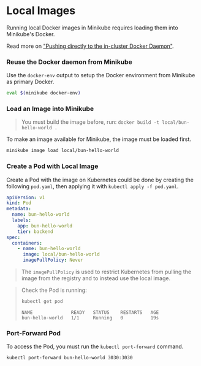 # Local Images

Running local Docker images in Minikube requires loading them into
Minikube's Docker.

Read more on ["Pushing directly to the in-cluster Docker Daemon"](https://minikube.sigs.k8s.io/docs/handbook/pushing/#1-pushing-directly-to-the-in-cluster-docker-daemon-docker-env).

### Reuse the Docker daemon from Minikube

Use the `docker-env` output to setup the Docker environment from Minikube
as primary Docker.

```sh
eval $(minikube docker-env)
```

### Load an Image into Minikube

> You must build the image before, run:
> `docker build -t local/bun-hello-world .`

To make an image available for Minikube, the image must be loaded first.

```sh
minikube image load local/bun-hello-world
```

### Create a Pod with Local Image

Create a Pod with the image on Kubernetes could be done by creating
the following `pod.yaml`, then applying it with `kubectl apply -f pod.yaml`.

```yaml
apiVersion: v1
kind: Pod
metadata:
  name: bun-hello-world
  labels:
    app: bun-hello-world
    tier: backend
spec:
  containers:
    - name: bun-hello-world
      image: local/bun-hello-world
      imagePullPolicy: Never
```

> The `imagePullPolicy` is used to restrict Kubernetes from pulling the
> image from the registry and to instead use the local image.

> Check the Pod is running:
> ```sh
> kubectl get pod
> ```
>
> ```
> NAME              READY   STATUS    RESTARTS   AGE
> bun-hello-world   1/1     Running   0          19s
> ```

### Port-Forward Pod

To access the Pod, you must run the `kubectl port-forward` command.

```sh
kubectl port-forward bun-hello-world 3030:3030
```
